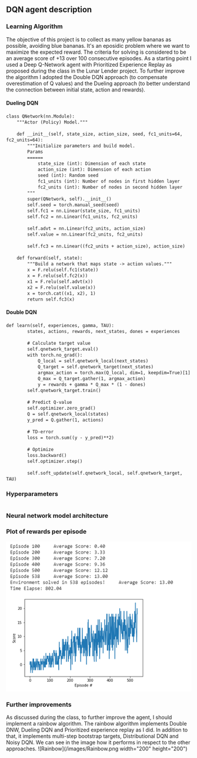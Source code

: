 ## DQN agent description

### Learning Algorithm
The objective of this project is to collect as many yellow bananas as possible, avoiding blue bananas. It's an eposidic problem where we want to maximize the expected reward.  The criteria for solving is considered to be an average score of +13 over 100 consecutive episodes.
As a starting point I used a Deep Q-Network agent with Prioritized Experience Replay as proposed during the class in the Lunar Lender project. To further improve the algorithm I adopted the Double DQN approach (to compensate overestimation of Q values) and the Dueling approach (to better understand the connection between initial state, action and rewards).

#### Dueling DQN
```
class QNetwork(nn.Module):
    """Actor (Policy) Model."""

    def __init__(self, state_size, action_size, seed, fc1_units=64, fc2_units=64):
        """Initialize parameters and build model.
        Params
        ======
            state_size (int): Dimension of each state
            action_size (int): Dimension of each action
            seed (int): Random seed
            fc1_units (int): Number of nodes in first hidden layer
            fc2_units (int): Number of nodes in second hidden layer
        """
        super(QNetwork, self).__init__()
        self.seed = torch.manual_seed(seed)
        self.fc1 = nn.Linear(state_size, fc1_units)
        self.fc2 = nn.Linear(fc1_units, fc2_units)

        self.advt = nn.Linear(fc2_units, action_size)
        self.value = nn.Linear(fc2_units, fc2_units)
        
        self.fc3 = nn.Linear((fc2_units + action_size), action_size)

    def forward(self, state):
        """Build a network that maps state -> action values."""
        x = F.relu(self.fc1(state))
        x = F.relu(self.fc2(x))
        x1 = F.relu(self.advt(x))
        x2 = F.relu(self.value(x))
        x = torch.cat((x1, x2), 1)
        return self.fc3(x)
```

#### Double DQN
```
def learn(self, experiences, gamma, TAU):
        states, actions, rewards, next_states, dones = experiences

        # Calculate target value
        self.qnetwork_target.eval()
        with torch.no_grad():
            Q_local = self.qnetwork_local(next_states)
            Q_target = self.qnetwork_target(next_states)
            argmax_action = torch.max(Q_local, dim=1, keepdim=True)[1]
            Q_max = Q_target.gather(1, argmax_action)
            y = rewards + gamma * Q_max * (1 - dones)
        self.qnetwork_target.train()

        # Predict Q-value
        self.optimizer.zero_grad()
        Q = self.qnetwork_local(states)
        y_pred = Q.gather(1, actions)

        # TD-error
        loss = torch.sum((y - y_pred)**2)

        # Optimize
        loss.backward()
        self.optimizer.step()

        self.soft_update(self.qnetwork_local, self.qnetwork_target, TAU)  
```

### Hyperparameters
```

```
### Neural network model architecture

### Plot of rewards per episode
![Plot](/images/DQNagent.PNG)

### Further improvements
As discussed during the class, to further improve the agent, I should implement a rainbow algorithm. The rainbow algorithm implements Double DNW, Dueling DQN and Prioritized experience replay as I did. In addition to that, it implements multi-step bootstrap targets, Distributional DQN and Noisy DQN.
We can see in the image how it performs in respect to the other approaches.
![Rainbow](/images/Rainbow.png width="200" height="200")
